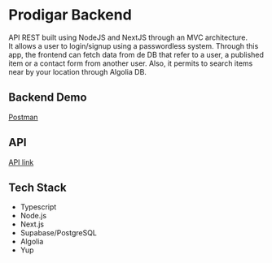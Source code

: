 # Prodigar Backend

API REST built using NodeJS and NextJS through an MVC architecture.  
It allows a user to login/signup using a passwordless system. Through this app,
the frontend can fetch data from de DB that refer to a user, a published item or
a contact form from another user. Also, it permits to search items near by your
location through Algolia DB.

## Backend Demo

[Postman](https://documenter.getpostman.com/view/20242333/2s935poiBJ)

## API

[API link](https://prodigar-api.vercel.app/)

## Tech Stack

- Typescript
- Node.js
- Next.js
- Supabase/PostgreSQL
- Algolia
- Yup
